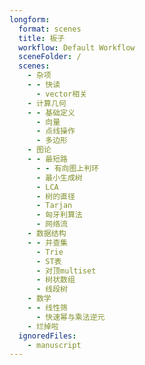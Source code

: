 ```yaml
---
longform:
  format: scenes
  title: 板子
  workflow: Default Workflow
  sceneFolder: /
  scenes:
    - 杂项
    - - 快读
      - vector相关
    - 计算几何
    - - 基础定义
      - 向量
      - 点线操作
      - 多边形
    - 图论
    - - 最短路
      - - 有向图上判环
      - 最小生成树
      - LCA
      - 树的直径
      - Tarjan
      - 匈牙利算法
      - 网络流
    - 数据结构
    - - 并查集
      - Trie
      - ST表
      - 对顶multiset
      - 树状数组
      - 线段树
    - 数学
    - - 线性筛
      - 快速幂与乘法逆元
    - 烂掉啦
  ignoredFiles:
    - manuscript
---
```

